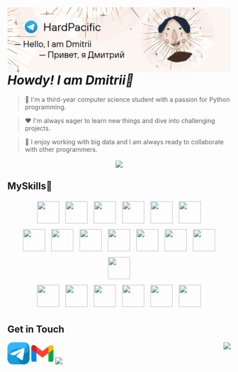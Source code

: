 <div align="center">
  
<img align='right' width=2000 src='https://github.com/Hard-Pacific/Hard-Pacific/blob/main/assets/preview.png'>

</div>


# *Howdy! I am Dmitrii🤘*
>🎯 I'm a third-year computer science student with a passion for Python programming.

>❤ I'm always eager to learn new things and dive into challenging projects.

>🧩 I enjoy working with big data and I am always ready to collaborate with other programmers.

<p align="center">

  <img align='center' src="https://leetcard.jacoblin.cool/LeeDmitrii?theme=dark&font=Roboto%20Mono&width=550&height=200&background=0A0E12&animation=true&ext=activity"/>

</p>

## MySkills🥞

<div style="text-align: center;">
    <span style="display: inline-block; margin: 5px;">
        <img src="https://go-skill-icons.vercel.app/api/icons?i=py" width="50" height="50">
    </span>
    <span style="display: inline-block; margin: 5px;">
        <img src="https://go-skill-icons.vercel.app/api/icons?i=github" width="50" height="50">
    </span>
    <span style="display: inline-block; margin: 5px;">
        <img src="https://go-skill-icons.vercel.app/api/icons?i=mongodb" width="50" height="50">
    </span>
    <span style="display: inline-block; margin: 5px;">
        <img src="https://go-skill-icons.vercel.app/api/icons?i=visualstudio" width="50" height="50">
    </span>
    <span style="display: inline-block; margin: 5px;">
        <img src="https://go-skill-icons.vercel.app/api/icons?i=vscode" width="50" height="50">
    </span>
    <span style="display: inline-block; margin: 5px;">
        <img src="https://go-skill-icons.vercel.app/api/icons?i=yaml" width="50" height="50">
    </span>
</div>

<div style="text-align: center;">
    <span style="display: inline-block; margin: 5px;">
        <img src="https://github.com/brunoliratm/skill-icons/blob/main/icons/pandas-auto.svg" width="50" height="50">
    </span>
    <span style="display: inline-block; margin: 5px;">
        <img src="https://github.com/brunoliratm/skill-icons/blob/main/icons/jupyter-auto.svg" width="50" height="50">
    </span>
    <span style="display: inline-block; margin: 5px;">
        <img src="https://go-skill-icons.vercel.app/api/icons?i=sklearn" width="50" height="50">
    </span>
    <span style="display: inline-block; margin: 5px;">
        <img src="https://go-skill-icons.vercel.app/api/icons?i=matplotlib" width="50" height="50">
    </span>
     <span style="display: inline-block; margin: 5px;">
        <img src="https://go-skill-icons.vercel.app/api/icons?i=seaborn" width="50" height="50">
    </span>
    <span style="display: inline-block; margin: 5px;">
        <img src="https://go-skill-icons.vercel.app/api/icons?i=numpy" width="50" height="50">
    </span>
    <span style="display: inline-block; margin: 5px;">
        <img src="https://go-skill-icons.vercel.app/api/icons?i=mongodb" width="50" height="50">
    </span>
    <span style="display: inline-block; margin: 5px;">
        <img src="https://go-skill-icons.vercel.app/api/icons?i=sqlite" width="50" height="50">
    </span>
</div>

<div style="text-align: center;">
    <span style="display: inline-block; margin: 5px;">
        <img src="https://go-skill-icons.vercel.app/api/icons?i=onenote" width="50" height="50">
    </span>
    <span style="display: inline-block; margin: 5px;">
        <img src="https://go-skill-icons.vercel.app/api/icons?i=notion" width="50" height="50">
    </span>
    <span style="display: inline-block; margin: 5px;">
        <img src="https://go-skill-icons.vercel.app/api/icons?i=obsidian" width="50" height="50">
    </span>
    <span style="display: inline-block; margin: 5px;">
        <img src="https://go-skill-icons.vercel.app/api/icons?i=canva" width="50" height="50">
    </span>
    <span style="display: inline-block; margin: 5px;">
        <img src="https://go-skill-icons.vercel.app/api/icons?i=markdown" width="50" height="50">
    </span>
    <span style="display: inline-block; margin: 5px;">
        <img src="https://github.com/brunoliratm/skill-icons/blob/main/icons/renpy-auto.svg" width="50" height="50">
    </span>
  
</div>


## Get in Touch
<img align='right' src='https://goo.su/P8IJrv'>

[<img src="https://github.com/Hard-Pacific/Hard-Pacific/blob/main/assets/telegram_icon.png" width="50"/>](https://t.me/HardPacific) [<img src="https://github.com/Hard-Pacific/Hard-Pacific/blob/main/assets/gmail_icon.png" width="50"/>](https://leedmytriy@gmail.com) [<img src="https://github.com/brunoliratm/skill-icons/blob/main/icons/Instagram.svg" width="50"/>]("https://www.instagram.com/hard_pacific/)


